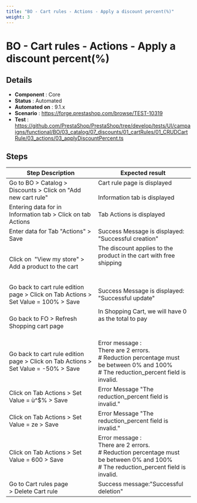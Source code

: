 ```yaml
---
title: "BO - Cart rules - Actions - Apply a discount percent(%)"
weight: 3
---
```


# BO - Cart rules - Actions - Apply a discount percent(%)
## Details
* **Component** : Core
* **Status** : Automated
* **Automated on** : 9.1.x
* **Scenario** : https://forge.prestashop.com/browse/TEST-10319
* **Test** : https://github.com/PrestaShop/PrestaShop/tree/develop/tests/UI/campaigns/functional/BO/03_catalog/07_discounts/01_cartRules/01_CRUDCartRule/03_actions/03_applyDiscountPercent.ts

## Steps
| Step Description | Expected result |
| ----- | ----- |
| Go to BO > Catalog > Discounts > Click on "Add new cart rule" | Cart rule page is displayed<br><br>Information tab is displayed |
| Entering data for in Information tab > Click on tab Actions | Tab Actions is displayed |
| Enter data for Tab "Actions" > Save | Success Message is displayed: "Successful creation" |
| Click on  "View my store" > Add a product to the cart | The discount applies to the product in the cart with free shipping<br><br> <br>|1 item|€22.94|<br>|Discount(s)|-€4.59|<br>|Shipping |Free|<br>|Total (tax incl.)|€18.35|<br>|test cart rules|-€4.59| |
| Go back to cart rule edition page > Click on Tab Actions > Set Value = 100% > Save | Success Message is displayed: "Successful update" |
| Go back to FO > Refresh Shopping cart page | In Shopping Cart, we will have 0 as the total to pay<br><br> <br>|1 item|€22.94|<br>|Discount(s)|-€22.94|<br>|Shipping |Free|<br>|Total (tax incl.)|€0.00|<br>|test cart rules|-€22.94| |
| Go back to cart rule edition page > Click on Tab Actions > Set Value = -50% > Save | Error message : <br>There are 2 errors.<br> # Reduction percentage must be between 0% and 100%<br> # The reduction_percent field is invalid. |
| Click on Tab Actions > Set Value = ù^$% > Save | Error Message "The reduction_percent field is invalid." |
| Click on Tab Actions > Set Value = ze > Save | Error Message "The reduction_percent field is invalid." |
| Click on Tab Actions > Set Value = 600 > Save | Error message : <br>There are 2 errors.<br> # Reduction percentage must be between 0% and 100%<br> # The reduction_percent field is invalid. |
| Go to Cart rules page > Delete Cart rule | Success message:"Successful deletion" |
